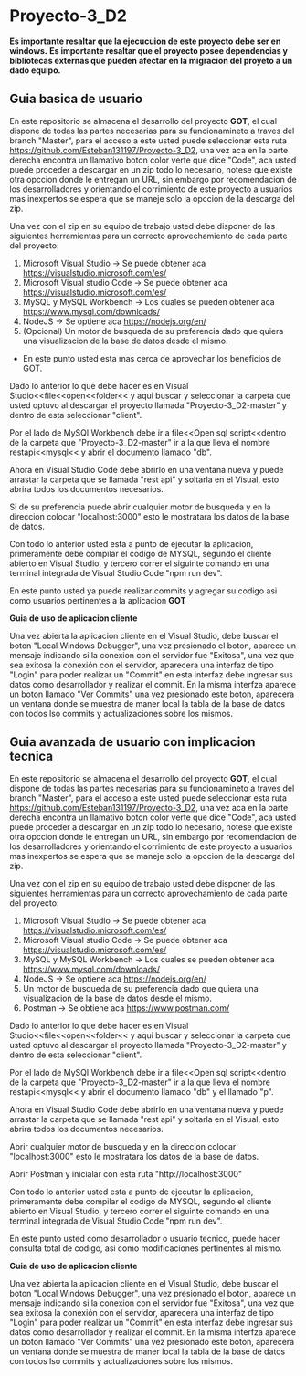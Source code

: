# Proyecto-3_D2

**Es importante resaltar que la ejecucuion de este proyecto debe ser en windows.**
**Es importante resaltar que el proyecto posee dependencias y bibliotecas externas que pueden afectar en la migracion del proyeto a un dado equipo.**

## Guia basica de usuario 

En este repositorio se almacena el desarrollo del proyecto **GOT**, el cual dispone de todas las partes necesarias para su funcionamineto a traves del branch "Master", para el acceso a este usted puede seleccionar esta ruta https://github.com/Esteban131197/Proyecto-3_D2, una vez aca en la parte derecha encontra un llamativo boton color verte que dice "Code", aca usted puede proceder a descargar en un zip todo lo necesario, notese que existe otra opccion donde le entregan un URL, sin embargo por recomendacion de los desarrolladores y orientando el corrimiento de este proyecto a usuarios mas inexpertos se espera que se maneje solo la opccion de la descarga del zip.

Una vez con el zip en su equipo de trabajo usted debe disponer de las siguientes herramientas para un correcto aprovechamiento de cada parte del proyecto:

1. Microsoft Visual Studio -> Se puede obtener aca https://visualstudio.microsoft.com/es/
2. Microsoft Visual studio Code -> Se puede obtener aca https://visualstudio.microsoft.com/es/
3. MySQL y MySQL Workbench -> Los cuales se pueden obtener aca https://www.mysql.com/downloads/
4. NodeJS -> Se optiene aca https://nodejs.org/en/
5. (Opcional) Un motor de busqueda de su preferencia dado que quiera una visualizacion de la base de datos desde el mismo.

- En este punto usted esta mas cerca de aprovechar los beneficios de GOT.

Dado lo anterior lo que debe hacer es en Visual Studio<<file<<open<<folder<< y aqui buscar y seleccionar la carpeta que usted optuvo al descargar el proyecto llamada "Proyecto-3_D2-master" y dentro de esta seleccionar "client".

Por el lado de MySQl Workbench debe ir a file<<Open sql script<<dentro de la carpeta que "Proyecto-3_D2-master" ir a la que lleva el nombre restapi<<mysql<< y abrir el documento llamado "db".

Ahora en Visual Studio Code debe abrirlo en una ventana nueva y puede arrastar la carpeta que se llamada "rest api" y soltarla en el Visual, esto abrira todos los documentos necesarios.

Si de su preferencia puede abrir cualquier motor de busqueda y en la direccion colocar "localhost:3000" esto le mostratara los datos de la base de datos.

Con todo lo anterior usted esta a punto de ejecutar la aplicacion, primeramente debe compilar el codigo de MYSQL, segundo el cliente abierto en Visual Studio, y tercero correr el siguinte comando en una terminal integrada de Visual Studio Code "npm run dev".

En este punto usted ya puede realizar commits y agregar su codigo asi como usuarios pertinentes a la aplicacion **GOT**

**Guia de uso de aplicacion cliente**

Una vez abierta la aplicacion cliente en el Visual Studio, debe buscar el boton "Local Windows Debugger", una vez presionado el boton, aparece un mensaje indicando si la conexion con el servidor fue "Exitosa", una vez que sea exitosa la conexión con el servidor, aparecera una interfaz de tipo "Login" para poder realizar un "Commit" en esta interfaz debe ingresar sus datos como desarrollador y realizar el  commit.
En la misma interfza aparece un boton llamado "Ver Commits" una vez presionado este boton, aparecera un ventana donde se muestra de maner local la tabla de la base de datos con todos lso commits y actualizaciones sobre los mismos.


## Guia avanzada de usuario con implicacion tecnica 

En este repositorio se almacena el desarrollo del proyecto **GOT**, el cual dispone de todas las partes necesarias para su funcionamineto a traves del branch "Master", para el acceso a este usted puede seleccionar esta ruta https://github.com/Esteban131197/Proyecto-3_D2, una vez aca en la parte derecha encontra un llamativo boton color verte que dice "Code", aca usted puede proceder a descargar en un zip todo lo necesario, notese que existe otra opccion donde le entregan un URL, sin embargo por recomendacion de los desarrolladores y orientando el corrimiento de este proyecto a usuarios mas inexpertos se espera que se maneje solo la opccion de la descarga del zip.

Una vez con el zip en su equipo de trabajo usted debe disponer de las siguientes herramientas para un correcto aprovechamiento de cada parte del proyecto:

1. Microsoft Visual Studio -> Se puede obtener aca https://visualstudio.microsoft.com/es/
2. Microsoft Visual studio Code -> Se puede obtener aca https://visualstudio.microsoft.com/es/
3. MySQL y MySQL Workbench -> Los cuales se pueden obtener aca https://www.mysql.com/downloads/
4. NodeJS -> Se optiene aca https://nodejs.org/en/
5. Un motor de busqueda de su preferencia dado que quiera una visualizacion de la base de datos desde el mismo.
6. Postman -> Se obtiene aca https://www.postman.com/


Dado lo anterior lo que debe hacer es en Visual Studio<<file<<open<<folder<< y aqui buscar y seleccionar la carpeta que usted optuvo al descargar el proyecto llamada "Proyecto-3_D2-master" y dentro de esta seleccionar "client".

Por el lado de MySQl Workbench debe ir a file<<Open sql script<<dentro de la carpeta que "Proyecto-3_D2-master" ir a la que lleva el nombre restapi<<mysql<< y abrir el documento llamado "db" y el llamado "p".

Ahora en Visual Studio Code debe abrirlo en una ventana nueva y puede arrastar la carpeta que se llamada "rest api" y soltarla en el Visual, esto abrira todos los documentos necesarios.

Abrir cualquier motor de busqueda y en la direccion colocar "localhost:3000" esto le mostratara los datos de la base de datos.

Abrir Postman y inicialar con esta ruta "http://localhost:3000"

Con todo lo anterior usted esta a punto de ejecutar la aplicacion, primeramente debe compilar el codigo de MYSQL, segundo el cliente abierto en Visual Studio, y tercero correr el siguinte comando en una terminal integrada de Visual Studio Code "npm run dev".

En este punto usted como desarrollador o usuario tecnico, puede hacer consulta total de codigo, asi como modificaciones pertinentes al mismo.


**Guia de uso de aplicacion cliente**

Una vez abierta la aplicacion cliente en el Visual Studio, debe buscar el boton "Local Windows Debugger", una vez presionado el boton, aparece un mensaje indicando si la conexion con el servidor fue "Exitosa", una vez que sea exitosa la conexión con el servidor, aparecera una interfaz de tipo "Login" para poder realizar un "Commit" en esta interfaz debe ingresar sus datos como desarrollador y realizar el  commit.
En la misma interfza aparece un boton llamado "Ver Commits" una vez presionado este boton, aparecera un ventana donde se muestra de maner local la tabla de la base de datos con todos lso commits y actualizaciones sobre los mismos.



